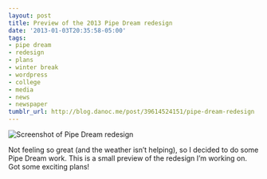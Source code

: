 ```yaml
---
layout: post
title: Preview of the 2013 Pipe Dream redesign
date: '2013-01-03T20:35:58-05:00'
tags:
- pipe dream
- redesign
- plans
- winter break
- wordpress
- college
- media
- news
- newspaper
tumblr_url: http://blog.danoc.me/post/39614524151/pipe-dream-redesign
---
```


![Screenshot of Pipe Dream redesign](/public/img/posts/pipe-dream-redesign.png)

Not feeling so great (and the weather isn’t helping), so I decided to do some Pipe Dream work. This is a small preview of the redesign I’m working on. Got some exciting plans!
